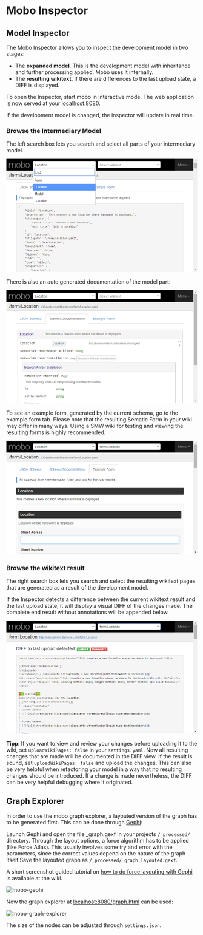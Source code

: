 # Mobo Inspector
## Model Inspector
The Mobo Inspector allows you to inspect the development model in two stages:
* The **expanded model**. This is the development model with inheritance and further processing applied.
  Mobo uses it internally.
* The **resulting wikitext**. If there are differences to the last upload state, a DIFF is displayed.

To open the Inspector, start mobo in interactive mode. The web application is now served at your [localhost:8080](http://localhost:8080).

If the development model is changed, the inspector will update in real time.

### Browse the Intermediary Model
The left search box lets you search and select all parts of your intermediary model.

![mobo-inspector-schema](/_img/mobo-inspector-schema.png)

There is also an auto generated documentation of the model part:

![mobo-inspector-docs](/_img/mobo-inspector-docs.png)

To see an example form, generated by the current schema, go to the example form tab.
Please note that the resulting Sematic Form in your wiki may differ in many ways.
Using a SMW wiki for testing and viewing the resulting forms is highly recommended.

![mobo-inspector-form](/_img/mobo-inspector-form.png)

### Browse the wikitext result
The right search box lets you search and select the resulting wikitext pages
that are generated as a result of the development model.

If the Inspector detects a difference between the current wikitext result and the last upload state,
it will display a visual DIFF of the changes made.
The complete end result without annotations will be appended below.

![mobo-inspector-diff](/_img/mobo-inspector-diff.png)

**Tipp**: If you want to view and review your changes before uploading it to the wiki, set `uploadWikiPages: false` in your `settings.yaml`.
Now all resulting changes that are made will be documented in the DIFF view.
If the result is sound, set `uploadWikiPages: false` and upload the changes.
This can also be very helpful when refactoring your model in a way that no resulting changes should be introduced.
If a change is made nevertheless, the DIFF can be very helpful debugging where it originated.

## Graph Explorer
In order to use the mobo graph explorer, a layouted version of the graph has to be generated first. This can be done through [Gephi](https://gephi.github.io/):

Launch Gephi and open the file _graph.gexf in your projects `/_processed/` directory. Through the layout options, a force algorithm has to be applied (like Force Atlas). This usually involves some try and error with the parameters, since the correct values depend on the nature of the graph itself.Save the layouted graph as `/_processed/_graph_layouted.gexf`.

A short screenshot guided tutorial on [how to do force layouting with Gephi](https://github.com/Fannon/mobo/wiki/Use-Gephi-to-layout-the-graph) is available at the wiki.

![mobo-gephi](http://up.fannon.de/img/mobo-gephi.png?v=1)

Now the graph explorer at [localhost:8080/graph.html](http://localhost:8080/graph.html) can be used:

![mobo-graph-explorer](http://up.fannon.de/img/mobo-graph-explorer.png?v=2)

The size of the nodes can be adjusted through `settings.json`.